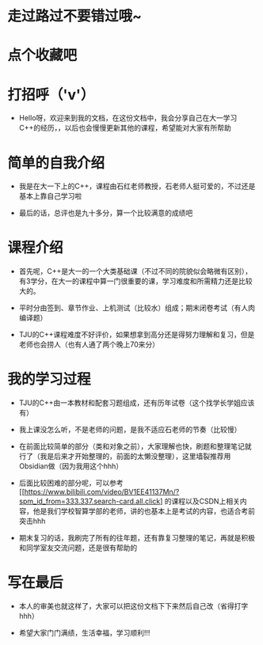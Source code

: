 # 走过路过不要错过哦~
# 点个收藏吧

# 打招呼（'v'）

- Hello呀，欢迎来到我的文档，在这份文档中，我会分享自己在大一学习C++的经历，，以后也会慢慢更新其他的课程，希望能对大家有所帮助

# 简单的自我介绍

- 我是在大一下上的C++，课程由石红老师教授，石老师人挺可爱的，不过还是基本上靠自己学习啦

- 最后的话，总评也是九十多分，算一个比较满意的成绩吧


# 课程介绍

- 首先呢，C++是大一的一个大类基础课（不过不同的院貌似会略微有区别），有3学分，在大一的课程中算一门很重要的课，学习难度和所需精力还是比较大的。

- 平时分由签到、章节作业、上机测试（比较水）组成；期末闭卷考试（有人肉编译题）

- TJU的C++课程难度不好评价，如果想拿到高分还是得努力理解和复习，但是老师也会捞人（也有人通了两个晚上70来分）

# 我的学习过程

- TJU的C++由一本教材和配套习题组成，还有历年试卷（这个找学长学姐应该有）

- 我上课没怎么听，不是老师的问题，是我不适应石老师的节奏（比较慢）

- 在前面比较简单的部分（类和对象之前），大家理解也快，刷题和整理笔记就行了（我是后来才开始整理的，前面的太懒没整理），这里墙裂推荐用Obsidian做（因为我用这个hhh）

- 后面比较困难的部分呢，可以参考 [[https://www.bilibili.com/video/BV1EE41137Mn/?spm_id_from=333.337.search-card.all.click] 的课程以及CSDN上相关内容，他是我们学校智算学部的老师，讲的也基本上是考试的内容，也适合考前突击hhh

- 期末复习的话，我刷完了所有的往年题，还有靠复习整理的笔记，再就是积极和同学室友交流问题，还是很有帮助的


# 写在最后

- 本人的审美也就这样了，大家可以把这份文档下下来然后自己改（省得打字hhh）

- 希望大家门门满绩，生活幸福，学习顺利!!!
